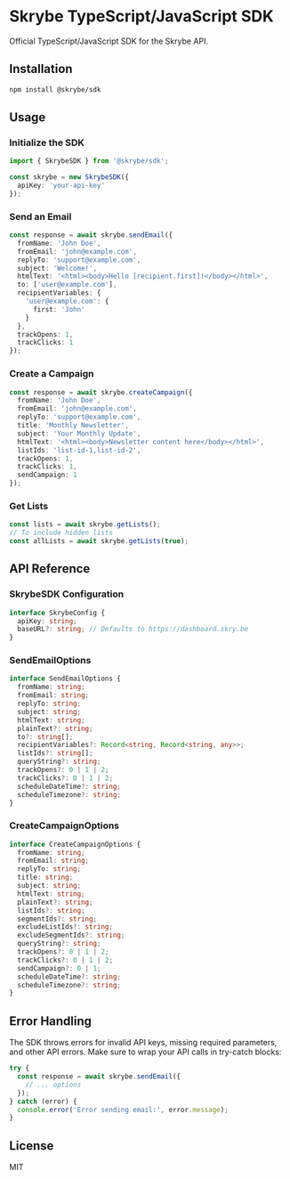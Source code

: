 # Skrybe TypeScript/JavaScript SDK

Official TypeScript/JavaScript SDK for the Skrybe API.

## Installation

```bash
npm install @skrybe/sdk
```

## Usage

### Initialize the SDK

```typescript
import { SkrybeSDK } from '@skrybe/sdk';

const skrybe = new SkrybeSDK({
  apiKey: 'your-api-key'
});
```

### Send an Email

```typescript
const response = await skrybe.sendEmail({
  fromName: 'John Doe',
  fromEmail: 'john@example.com',
  replyTo: 'support@example.com',
  subject: 'Welcome!',
  htmlText: '<html><body>Hello [recipient.first]!</body></html>',
  to: ['user@example.com'],
  recipientVariables: {
    'user@example.com': {
      first: 'John'
    }
  },
  trackOpens: 1,
  trackClicks: 1
});
```

### Create a Campaign

```typescript
const response = await skrybe.createCampaign({
  fromName: 'John Doe',
  fromEmail: 'john@example.com',
  replyTo: 'support@example.com',
  title: 'Monthly Newsletter',
  subject: 'Your Monthly Update',
  htmlText: '<html><body>Newsletter content here</body></html>',
  listIds: 'list-id-1,list-id-2',
  trackOpens: 1,
  trackClicks: 1,
  sendCampaign: 1
});
```

### Get Lists

```typescript
const lists = await skrybe.getLists();
// To include hidden lists
const allLists = await skrybe.getLists(true);
```

## API Reference

### SkrybeSDK Configuration

```typescript
interface SkrybeConfig {
  apiKey: string;
  baseURL?: string; // Defaults to https://dashboard.skry.be
}
```

### SendEmailOptions

```typescript
interface SendEmailOptions {
  fromName: string;
  fromEmail: string;
  replyTo: string;
  subject: string;
  htmlText: string;
  plainText?: string;
  to?: string[];
  recipientVariables?: Record<string, Record<string, any>>;
  listIds?: string[];
  queryString?: string;
  trackOpens?: 0 | 1 | 2;
  trackClicks?: 0 | 1 | 2;
  scheduleDateTime?: string;
  scheduleTimezone?: string;
}
```

### CreateCampaignOptions

```typescript
interface CreateCampaignOptions {
  fromName: string;
  fromEmail: string;
  replyTo: string;
  title: string;
  subject: string;
  htmlText: string;
  plainText?: string;
  listIds?: string;
  segmentIds?: string;
  excludeListIds?: string;
  excludeSegmentIds?: string;
  queryString?: string;
  trackOpens?: 0 | 1 | 2;
  trackClicks?: 0 | 1 | 2;
  sendCampaign?: 0 | 1;
  scheduleDateTime?: string;
  scheduleTimezone?: string;
}
```

## Error Handling

The SDK throws errors for invalid API keys, missing required parameters, and other API errors. Make sure to wrap your API calls in try-catch blocks:

```typescript
try {
  const response = await skrybe.sendEmail({
    // ... options
  });
} catch (error) {
  console.error('Error sending email:', error.message);
}
```

## License

MIT 